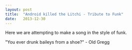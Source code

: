 ```yaml
---
layout: post
title:  "Android killed the Litchi - Tribute to Funk"
date:   2013-12-30
---
```


Here we are attempting to make a song in the style of funk.

<script type="text/javascript">
  var filename = "Android killed the Litchi - Imitations - 01 -  Tribute to Funk.mp3";
  var path = "{{ "/music/" | prepend: site.baseurl }}" + filename;
</script>

<script type="text/javascript">
  document.write('<audio src="' + path + '" preload="auto"></audio>');
  document.write('<a href="' + path + '" download="' + filename + '">download</a>');
</script>

"You ever drunk baileys from a shoe?" - Old Gregg
